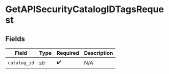 # GetAPISecurityCatalogIDTagsRequest


## Fields

| Field              | Type               | Required           | Description        |
| ------------------ | ------------------ | ------------------ | ------------------ |
| `catalog_id`       | *str*              | :heavy_check_mark: | N/A                |
